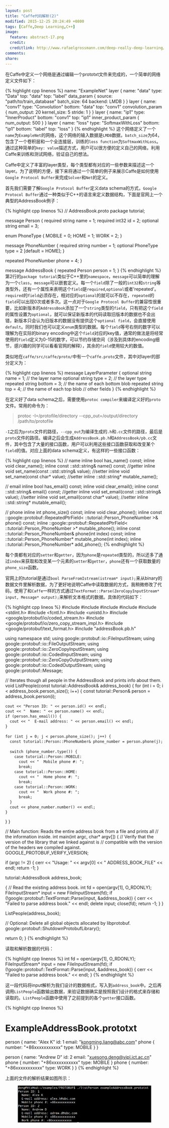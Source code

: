 ```yaml
---
layout: post
title: "Caffe代码解析(2)"
modified: 2015-12-25 20:24:49 +0800
tags: [Caffe,Deep Learning,C++]
image:
  feature: abstract-17.png
  credit: 
  creditlink: http://www.rafaelgrossmann.com/deep-really-deep-learning/ 
comments: 
share: 
---
```


在Caffe中定义一个网络是通过编辑一个prototxt文件来完成的，一个简单的网络定义文件如下：

{% highlight cpp linenos %}
name: "ExampleNet"
layer {
  name: "data"
  type: "Data"
  top: "data"
  top: "label"
  data_param {
    source: "path/to/train_database"
    batch_size: 64
    backend: LMDB
  }
}
layer {
  name: "conv1"
  type: "Convolution"
  bottom: "data"
  top: "conv1"
  convolution_param {
    num_output: 20
    kernel_size: 5
    stride: 1
  }
}
layer {
  name: "ip1"
  type: "InnerProduct"
  bottom: "conv1"
  top: "ip1"
  inner_product_param {
    num_output: 500
  }
}
layer {
  name: "loss"
  type: "SoftmaxWithLoss"
  bottom: "ip1"
  bottom: "label"
  top: "loss"
}
{% endhighlight %}
这个网络定义了一个`name`为`ExampleNet`的网络，这个网络的输入数据是`LMDB`数据，`batch_size`为64，包含了一个卷积层和一个全连接层，训练的`loss function`为`SoftmaxWithLoss`。通过这种简单的`key: value`描述方式，用户可以很方便的定义自己的网络，利用Caffe来训练和测试网络，验证自己的想法。

Caffe中定义了丰富的layer类型，每个类型都有对应的一些参数来描述这一个layer。为了说明的方便，接下来将通过一个简单的例子来展示Caffe是如何使用`Google Protocol Buffer`来完成`Solver`和`Net`的定义。

首先我们需要了解`Google Protocol Buffer`定义data schema的方式，`Google Protocol Buffer`通过一种类似于C++的语言来定义数据结构，下面是官网上一个典型的AddressBook例子：

{% highlight cpp linenos %}
// AddressBook.proto
package tutorial;

message Person {
  required string name = 1;
  required int32 id = 2;
  optional string email = 3;

  enum PhoneType {
    MOBILE = 0;
    HOME = 1;
    WORK = 2;
  }

  message PhoneNumber {
    required string number = 1;
    optional PhoneType type = 2 [default = HOME];
  }

  repeated PhoneNumber phone = 4;
}

message AddressBook {
  repeated Person person = 1;
}
{% endhighlight %}
第2行的`package tutorial`类似于C++里的`namespace`，`message`可以简单的理解为一个`class`，`message`可以嵌套定义。每一个`field`除了一般的`int32`和`string`等类型外，还有一个属性来表明这个`field`是`required`,`optional`或者'repeated'。`required`的`field`必须存在，相对应的`optional`的就可以不存在，`repeated`的`field`可以出现0次或者多次。这一点对于`Google Protocol Buffer`的兼容性很重要，比如新版本的`AddressBook`添加了一个`string`类型的`field`，只有把这个`field`的属性设置为`optional`，就可以保证新版本的代码读取旧版本的数据也不会出错，新版本只会认为旧版本的数据没有提供这个`optional field`，会直接使用`default`。同时我们也可以定义`enum`类型的数据。每个`field`等号右侧的数字可以理解为在实际的binary encoding中这个`field`对应的key值，通常的做法是将经常使用的`field`定义为0-15的数字，可以节约存储空间（涉及到具体的encoding细节，感兴趣的同学可以看看官网的解释），其余的`field`使用较大的数值。

类似地在`caffe/src/caffe/proto/`中有一个`caffe.proto`文件，其中对layer的部分定义为：

{% highlight cpp linenos %}
message LayerParameter {
  optional string name = 1; // the layer name
  optional string type = 2; // the layer type
  repeated string bottom = 3; // the name of each bottom blob
  repeated string top = 4; // the name of each top blob
//  other fields
}
{% endhighlight %}

在定义好了data schema之后，需要使用`protoc compiler`来编译定义好的`proto`文件。常用的命令为：

> protoc  -I=/protofile/directory  --cpp_out=/output/directory  /path/to/protofile 

`-I`之后为`proto`文件的路径，`--cpp_out`为编译生成的`.h`和`.cc`文件的路径，最后是`proto`文件的路径。编译之后会生成`AddressBook.pb.h`和`AddressBook/pb.cc`文件，其中包含了大量的接口函数，用户可以利用这些接口函数获取和改变某个`field`的值。对应上面的data schema定义，有这样的一些接口函数：

{% highlight cpp linenos %}
// name
inline bool has_name() const;
inline void clear_name();
inline const ::std::string& name() const;  //getter
inline void set_name(const ::std::string& value);  //setter
inline void set_name(const char* value);  //setter
inline ::std::string* mutable_name();

// email
inline bool has_email() const;
inline void clear_email();
inline const ::std::string& email() const; //getter
inline void set_email(const ::std::string& value);  //setter
inline void set_email(const char* value);  //setter
inline ::std::string* mutable_email();

// phone
inline int phone_size() const;
inline void clear_phone();
inline const ::google::protobuf::RepeatedPtrField< ::tutorial::Person_PhoneNumber >& phone() const;
inline ::google::protobuf::RepeatedPtrField< ::tutorial::Person_PhoneNumber >* mutable_phone();
inline const ::tutorial::Person_PhoneNumber& phone(int index) const;
inline ::tutorial::Person_PhoneNumber* mutable_phone(int index);
inline ::tutorial::Person_PhoneNumber* add_phone();
{% endhighlight %}

每个类都有对应的`setter`和`getter`，因为`phone`是`repeated`类型的，所以还多了通过`index`来获取和改变某一个元素的`setter`和`getter`，`phone`还有一个获取数量的`phone_size`函数。

官网上的tutorial是通过`bool ParseFromIstream(istream* input);`来从binary的数据文件里解析数据，为了更好地说明Caffe中读取数据的方式，我稍微修改了代码，使用了和`Caffe`一样的方式通过`TextFormat::Parse(ZeroCopyInputStream* input, Message* output);`来解析文本格式的数据。具体的代码如下：

{% highlight cpp lineos %}
#include <iostream>
#include <fstream>
#include <string>
#include <algorithm>
#include <stdint.h>
#include <fcntl.h>
#include <unistd.h>
#include <google/protobuf/io/coded_stream.h>
#include <google/protobuf/io/zero_copy_stream_impl.h>
#include <google/protobuf/text_format.h>
#include "addressBook.pb.h"

using namespace std;
using google::protobuf::io::FileInputStream;
using google::protobuf::io::FileOutputStream;
using google::protobuf::io::ZeroCopyInputStream;
using google::protobuf::io::CodedInputStream;
using google::protobuf::io::ZeroCopyOutputStream;
using google::protobuf::io::CodedOutputStream;
using google::protobuf::Message;

// Iterates though all people in the AddressBook and prints info about them.
void ListPeople(const tutorial::AddressBook& address_book) {
  for (int i = 0; i < address_book.person_size(); i++) {
    const tutorial::Person& person = address_book.person(i);

    cout << "Person ID: " << person.id() << endl;
    cout << "  Name: " << person.name() << endl;
    if (person.has_email()) {
      cout << "  E-mail address: " << person.email() << endl;
    }

    for (int j = 0; j < person.phone_size(); j++) {
      const tutorial::Person::PhoneNumber& phone_number = person.phone(j);

      switch (phone_number.type()) {
        case tutorial::Person::MOBILE:
          cout << "  Mobile phone #: ";
          break;
        case tutorial::Person::HOME:
          cout << "  Home phone #: ";
          break;
        case tutorial::Person::WORK:
          cout << "  Work phone #: ";
          break;
      }
      cout << phone_number.number() << endl;
    }
  }
}

// Main function:  Reads the entire address book from a file and prints all
//   the information inside.
int main(int argc, char* argv[]) {
  // Verify that the version of the library that we linked against is
  // compatible with the version of the headers we compiled against.
  GOOGLE_PROTOBUF_VERIFY_VERSION;

  if (argc != 2) {
    cerr << "Usage:  " << argv[0] << " ADDRESS_BOOK_FILE" << endl;
    return -1;
  }

  tutorial::AddressBook address_book;

  {
    // Read the existing address book.
    int fd = open(argv[1], O_RDONLY);
    FileInputStream* input = new FileInputStream(fd);
    if (!google::protobuf::TextFormat::Parse(input, &address_book)) {
      cerr << "Failed to parse address book." << endl;
      delete input;
      close(fd);
      return -1;
    }
  }

  ListPeople(address_book);

  // Optional:  Delete all global objects allocated by libprotobuf.
  google::protobuf::ShutdownProtobufLibrary();

  return 0;
}
{% endhighlight %}

读取和解析数据的代码：

{% highlight cpp linenos %}
int fd = open(argv[1], O_RDONLY);
FileInputStream* input = new FileInputStream(fd);
if (!google::protobuf::TextFormat::Parse(input, &address_book)) {
  cerr << "Failed to parse address book." << endl;
}
{% endhighlight %}

这一段代码将input解析为我们设计的数据格式，写入到`address_book`中。之后再调用`ListPeople`函数输出数据，来验证数据确实是按照我们设计的格式来存储和读取的。`ListPeople`函数中使用了之前提到的各个`getter`接口函数。

{% highlight cpp linenos %}
# ExampleAddressBook.prototxt
person {
  name: "Alex K"
  id: 1
  email: "kongming.liang@abc.com"
  phone {
    number: "+86xxxxxxxxxxx"
    type: MOBILE
  }
}

person {
  name: "Andrew D"
  id: 2
  email: "xuesong.deng@vipl.ict.ac.cn"
  phone {
    number: "+86xxxxxxxxxxx"
    type: MOBILE
  }
  phone {
    number: "+86xxxxxxxxxxx"
    type: WORK
  }
}
{% endhighlight %}

上面的文件的解析结果如图所示：

<figure>
  <img src="/images/listPerson.png" alt="">
</figure>